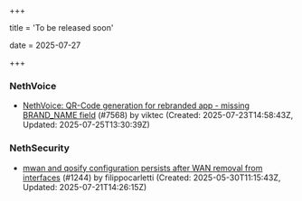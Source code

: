 +++

title = 'To be released soon'

date = 2025-07-27

+++

### NethVoice

- [NethVoice: QR-Code generation for rebranded app - missing BRAND_NAME field](https://github.com/NethServer/dev/issues/7568) (#7568) by viktec (Created: 2025-07-23T14:58:43Z, Updated: 2025-07-25T13:30:39Z)

### NethSecurity

- [mwan and qosify configuration persists after WAN removal from interfaces](https://github.com/NethServer/nethsecurity/issues/1244) (#1244) by filippocarletti (Created: 2025-05-30T11:15:43Z, Updated: 2025-07-21T14:26:15Z)

